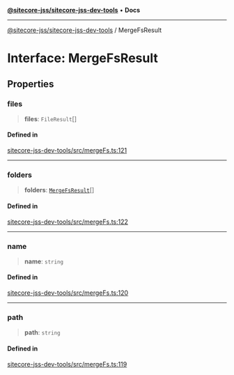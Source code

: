 [**@sitecore-jss/sitecore-jss-dev-tools**](../README.md) • **Docs**

***

[@sitecore-jss/sitecore-jss-dev-tools](../README.md) / MergeFsResult

# Interface: MergeFsResult

## Properties

### files

> **files**: `FileResult`[]

#### Defined in

[sitecore-jss-dev-tools/src/mergeFs.ts:121](https://github.com/Sitecore/xmc-jss-dev/blob/6bb35d1fb67e125ec198f967a41cfdefc0c0a459/packages/sitecore-jss-dev-tools/src/mergeFs.ts#L121)

***

### folders

> **folders**: [`MergeFsResult`](MergeFsResult.md)[]

#### Defined in

[sitecore-jss-dev-tools/src/mergeFs.ts:122](https://github.com/Sitecore/xmc-jss-dev/blob/6bb35d1fb67e125ec198f967a41cfdefc0c0a459/packages/sitecore-jss-dev-tools/src/mergeFs.ts#L122)

***

### name

> **name**: `string`

#### Defined in

[sitecore-jss-dev-tools/src/mergeFs.ts:120](https://github.com/Sitecore/xmc-jss-dev/blob/6bb35d1fb67e125ec198f967a41cfdefc0c0a459/packages/sitecore-jss-dev-tools/src/mergeFs.ts#L120)

***

### path

> **path**: `string`

#### Defined in

[sitecore-jss-dev-tools/src/mergeFs.ts:119](https://github.com/Sitecore/xmc-jss-dev/blob/6bb35d1fb67e125ec198f967a41cfdefc0c0a459/packages/sitecore-jss-dev-tools/src/mergeFs.ts#L119)
